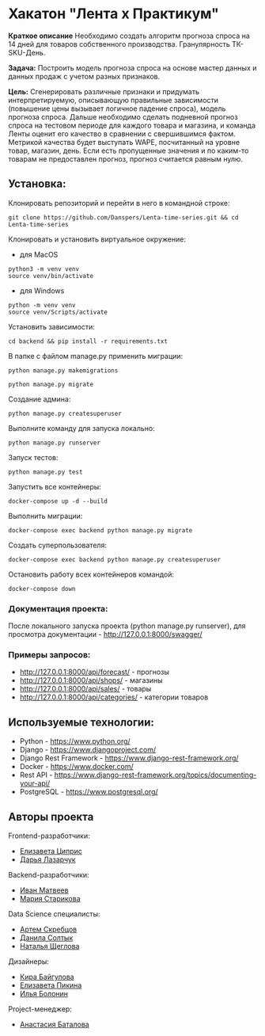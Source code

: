 # Хакатон "Лента х Практикум"

**Краткое описание**
Необходимо создать алгоритм прогноза спроса на 14 дней для товаров собственного
производства. Гранулярность ТК-SKU-День.

**Задача:**
Построить модель прогноза спроса на основе мастер данных и данных продаж с учетом разных
признаков.

**Цель:**
Сгенерировать различные признаки и придумать интерпретируемую, описывающую правильные
зависимости (повышение цены вызывает логичное падение спроса), модель прогноза спроса.
Дальше необходимо сделать подневной прогноз спроса на тестовом периоде для каждого товара
и магазина, и команда Ленты оценит его качество в сравнении с свершившимся фактом.
Метрикой качества будет выступать WAPE, посчитанный на уровне товар, магазин, день. Если
есть пропущенные значения и по каким-то товарам не предоставлен прогноз, прогноз считается
равным нулю.

## Установка:

Клонировать репозиторий и перейти в него в командной строке:
```
git clone https://github.com/Danspers/Lenta-time-series.git && cd Lenta-time-series
```
Клонировать и установить виртуальное окружение:
- для MacOS
```
python3 -m venv venv
source venv/bin/activate
```
- для Windows
```
python -m venv venv
source venv/Scripts/activate
```
Установить зависимости:
```
cd backend && pip install -r requirements.txt
```

В папке с файлом manage.py применить миграции:
```
python manage.py makemigrations
```
```
python manage.py migrate
```

Создание админа:
```
python manage.py createsuperuser
```

Выполните команду для запуска локально:
```
python manage.py runserver
```

Запуск тестов:
```
python manage.py test
```

Запустить все контейнеры:
```
docker-compose up -d --build
```

Выполнить миграции:
``` 
docker-compose exec backend python manage.py migrate 
```

Создать суперпользователя:
```
docker-compose exec backend python manage.py createsuperuser
```

Остановить работу всех контейнеров командой:
```
docker-compose down
```

### Документация проекта:
После локального запуска проекта (python manage.py runserver), для просмотра документации - http://127.0.0.1:8000/swagger/

### Примеры запросов:

- http://127.0.0.1:8000/api/forecast/ - прогнозы
- http://127.0.0.1:8000/api/shops/ - магазины
- http://127.0.0.1:8000/api/sales/ - товары
- http://127.0.0.1:8000/api/categories/ - категории товаров

## Используемые технологии:

- Python - https://www.python.org/
- Django - https://www.djangoproject.com/
- Django Rest Framework - https://www.django-rest-framework.org/
- Docker - https://www.docker.com/
- Rest API - https://www.django-rest-framework.org/topics/documenting-your-api/
- PostgreSQL - https://www.postgresql.org/

## Авторы проекта
Frontend-разработчики:
- [Елизавета Циприс](https://github.com/dumisel)
- [Дарья Лазарчук](https://github.com/dashalalala24)

Backend-разработчики:
- [Иван Матвеев](https://github.com/Ivanmatv)
- [Мария Старикова ](https://github.com/Ivanmatv)

Data Science специалисты:
- [Артем Скребцов](https://github.com/Skrebcov)
- [Данила Солтык](https://github.com/Danspers)
- [Наталья Щеглова](https://github.com/NataliaShcheglova)

Дизайнеры:
- [Кира Байгулова](https://www.notion.so/aae901ae80c54a44bea98618be37b25a)
- [Елизавета Пикина](https://www.notion.so/cc18bd9684904584bd5b283460624cc8?pvs=4)
- [Илья Болонин](https://www.notion.so/468438e9ce0745cb8e9aa5888dd3b4f5)

Project-менеджер:
- [Анастасия Баталова](https://ru.linkedin.com/in/anastasiia-batalova-39078623a)
